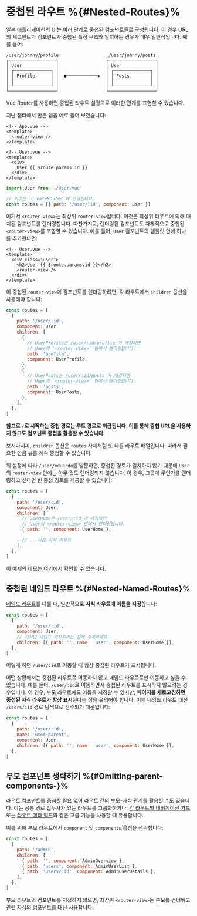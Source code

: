 # 중첩된 라우트 %{#Nested-Routes}%

<VueSchoolLink v-if="false"
  href="https://vueschool.io/lessons/nested-routes"
  title="Learn about nested routes"
/>

일부 애플리케이션의 UI는 여러 단계로 중첩된 컴포넌트들로 구성됩니다. 이 경우 URL의 세그먼트가 컴포넌트가 중첩된 특정 구조와 일치하는 경우가 매우 일반적입니다. 예를 들어:

```
/user/johnny/profile                   /user/johnny/posts 
┌──────────────────┐                  ┌──────────────────┐
│ User             │                  │ User             │
│ ┌──────────────┐ │                  │ ┌──────────────┐ │
│ │ Profile      │ │  ●────────────▶  │ │ Posts        │ │
│ │              │ │                  │ │              │ │
│ └──────────────┘ │                  │ └──────────────┘ │
└──────────────────┘                  └──────────────────┘
```

Vue Router를 사용하면 중첩된 라우트 설정으로 이러한 관계를 표현할 수 있습니다.

지난 챕터에서 만든 앱을 예로 들어 보겠습니다:

```vue
<!-- App.vue -->
<template>
  <router-view />
</template>
```

```vue
<!-- User.vue -->
<template>
  <div>
    User {{ $route.params.id }}
  </div>
</template>
```

```js
import User from './User.vue'

// 이것은 `createRouter`에 전달됩니다.
const routes = [{ path: '/user/:id', component: User }]
```

여기서 `<router-view>`는 최상위 `router-view`입니다. 이것은 최상위 라우트에 의해 매치된 컴포넌트를 렌더링합니다. 마찬가지로, 렌더링된 컴포넌트도 자체적으로 중첩된 `<router-view>`를 포함할 수 있습니다. 예를 들어, `User` 컴포넌트의 템플릿 안에 하나를 추가한다면:

```vue
<!-- User.vue -->
<template>
  <div class="user">
    <h2>User {{ $route.params.id }}</h2>
    <router-view />
  </div>
</template>
```

이 중첩된 `router-view`에 컴포넌트를 렌더링하려면, 각 라우트에서 `children` 옵션을 사용해야 합니다:

```js
const routes = [
  {
    path: '/user/:id',
    component: User,
    children: [
      {
        // UserProfile은 /user/:id/profile 가 매칭되면
        // User의 `<router-view>` 안에서 렌더링됩니다.
        path: 'profile',
        component: UserProfile,
      },
      {
        // UserPosts는 /user/:id/posts 가 매칭되면
        // User의 `<router-view>` 안에서 렌더링됩니다.
        path: 'posts',
        component: UserPosts,
      },
    ],
  },
]
```

**참고로 `/`로 시작하는 중첩 경로는 루트 경로로 취급됩니다. 이를 통해 중첩 URL을 사용하지 않고도 컴포넌트 중첩을 활용할 수 있습니다.**

보시다시피, `children` 옵션은 `routes` 자체처럼 또 다른 라우트 배열입니다. 따라서 필요한 만큼 뷰를 계속 중첩할 수 있습니다.

위 설정에 따라 `/user/eduardo`를 방문하면, 중첩된 경로가 일치하지 않기 때문에 `User`의 `router-view` 안에는 아무 것도 렌더링되지 않습니다. 이 경우, 그곳에 무언가를 렌더링하고 싶다면 빈 중첩 경로를 제공할 수 있습니다:

```js
const routes = [
  {
    path: '/user/:id',
    component: User,
    children: [
      // UserHome은 /user/:id 가 매칭되면
      // User의 <router-view> 안에서 렌더링됩니다.
      { path: '', component: UserHome },

      // ...다른 자식 라우트
    ],
  },
]
```

이 예제의 데모는 [여기](https://codesandbox.io/s/nested-views-vue-router-4-examples-hl326?initialpath=%2Fusers%2Feduardo)에서 확인할 수 있습니다.

## 중첩된 네임드 라우트 %{#Nested-Named-Routes}%

[네임드 라우트](./named-routes.md)를 다룰 때, 일반적으로 **자식 라우트에 이름을 지정**합니다:

```js
const routes = [
  {
    path: '/user/:id',
    component: User,
    // 자식만 네임드 라우트라는 점에 주목하세요.
    children: [{ path: '', name: 'user', component: UserHome }],
  },
]
```

이렇게 하면 `/user/:id`로 이동할 때 항상 중첩된 라우트가 표시됩니다.

어떤 상황에서는 중첩된 라우트로 이동하지 않고 네임드 라우트로만 이동하고 싶을 수 있습니다. 예를 들어, `/user/:id`로 이동하면서 중첩된 라우트를 표시하지 않으려는 경우입니다. 이 경우, 부모 라우트에도 이름을 지정할 수 있지만, **페이지를 새로고침하면 중첩된 자식 라우트가 항상 표시**된다는 점을 유의해야 합니다. 이는 네임드 라우트 대신 `/users/:id` 경로 탐색으로 간주되기 때문입니다:

```js
const routes = [
  {
    path: '/user/:id',
    name: 'user-parent',
    component: User,
    children: [{ path: '', name: 'user', component: UserHome }],
  },
]
```

## 부모 컴포넌트 생략하기 <Badge text="4.1+" /> %{#Omitting-parent-components-}%

라우트 컴포넌트를 중첩할 필요 없이 라우트 간의 부모-자식 관계를 활용할 수도 있습니다. 이는 공통 경로 접두사가 있는 라우트를 그룹화하거나, [각 라우트별 네비게이션 가드](../advanced/navigation-guards#Per-Route-Guard) 또는 [라우트 메타 필드](../advanced/meta)와 같은 고급 기능을 사용할 때 유용합니다.

이를 위해 부모 라우트에서 `component` 및 `components` 옵션을 생략합니다:

```js
const routes = [
  {
    path: '/admin',
    children: [
      { path: '', component: AdminOverview },
      { path: 'users', component: AdminUserList },
      { path: 'users/:id', component: AdminUserDetails },
    ], 
  },
]
```

부모 라우트의 컴포넌트를 지정하지 않으면, 최상위 `<router-view>`는 부모를 건너뛰고 관련 자식의 컴포넌트를 대신 사용합니다.

